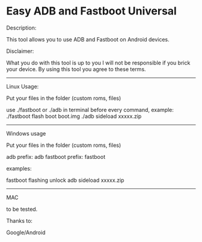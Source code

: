 # Easy ADB and Fastboot Universal

Description:

This tool allows you to use ADB and Fastboot on Android devices.

Disclaimer:

What you do with this tool is up to you I will not be responsible if you brick your device. By using this tool you agree to these terms.

-------------------------------------------------------------------

Linux Usage:

Put your files in the folder (custom roms, files)

use ./fastboot or ./adb in terminal before every command, example:
./fastboot flash boot boot.img
./adb sideload xxxxx.zip

-------------------------------------------------------------------

Windows usage

Put your files in the folder (custom roms, files)

adb prefix: adb
fastboot prefix: fastboot

examples:

fastboot flashing unlock
adb sideload xxxxx.zip

-------------------------------------------------------------------

MAC

to be tested.

Thanks to:

Google/Android
